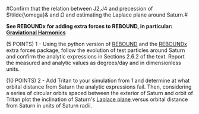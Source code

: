 #Confirm that the relation between J2,J4 and precession of $\tilde{\omega}& and $\Omega$ and estimating the Laplace plane around Saturn.#

**See REBOUNDx for adding extra forces to REBOUND, in particular: [Graviational Harmonics](https://github.com/dtamayo/reboundx/blob/master/ipython_examples/J2.ipynb)**

 
(5 POINTS) 1 - Using the python version of [REBOUND](https://rebound.readthedocs.io/en/latest/index.html) and the 
[REBOUNDx](https://github.com/dtamayo/reboundx/) extra forces package, follow the evolution of test particles around Saturn and confirm the analytic 
expressions in Sections 2.6.2 of the text.  Report the measured and analytic values as degrees/day and in dimensionless units.

(10 POINTS) 2 - Add Tritan to your simulation from *1* and determine at what orbital distance from Saturn the analytic expressions fail.  Then, considering a series of circular orbits
spaced between the exterior of Saturn and orbit of Tritan plot the inclination of Saturn's [Laplace plane ](https://en.wikipedia.org/wiki/Laplace_plane) versus orbital distance from Saturn in units of Saturn radii.

